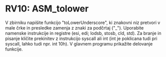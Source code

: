 # RV10: ASM_tolower

V zbirniku napišite funkcijo "toLowerUnderscore", ki znakovni niz pretvori v male črke in presledke zamenja z znaki za podčrtaj ("_"). Uporabite namenske instrukcije in registre (esi, edi; lodsb, stosb, cld, std). Za branje in pisanje kličite prekinitev z instrukcijo syscall ali int (int je poklicana tudi pri syscall, lahko tudi npr. int 10h). V glavnem programu prikažite delovanje funkcije.